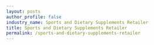 ```yaml
---
layout: posts 
author_profile: false 
industry_name: Sports and Dietary Supplements Retailer
title: Sports and Dietary Supplements Retailer
permalink: /sports-and-dietary-supplements-retailer
---
```

